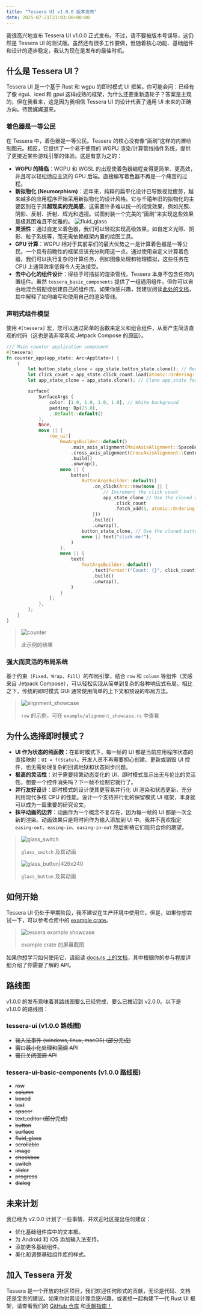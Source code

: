 ```yaml
---
title: "Tessera UI v1.0.0 版本发布"
date: 2025-07-21T21:03:00+08:00
---
```


我很高兴地宣布 Tessera UI v1.0.0 正式发布。不过，请不要被版本号误导，这仍然是 Tessera UI 的测试版。虽然还有很多工作要做<!--more-->，但随着核心功能、基础组件和设计的逐步稳定，我认为现在是发布的最佳时机。

## 什么是 Tessera UI？

Tessera UI 是一个基于 Rust 和 wgpu 的即时模式 UI 框架。你可能会问：已经有了像 egui、iced 和 gpui 这样成熟的框架，为什么还要重新造轮子？答案是主观的，但在我看来，这是因为我相信 Tessera UI 的设计代表了通用 UI 未来的正确方向。待我娓娓道来。

### 着色器是一等公民

在 Tessera 中，着色器是一等公民。Tessera 的核心没有像“画刷”这样的内置绘制图元。相反，它提供了一个易于使用的 WGPU 渲染/计算管线插件系统，提供了更接近某些游戏引擎的体验。这是有意为之的：

- **WGPU 的降临**：WGPU 和 WGSL 的出现使着色器编程变得更简单、更高效，并且可以轻松适应主流的 GPU 后端。直接编写着色器不再是一个痛苦的过程。
- **新拟物化 (Neumorphism)**：近年来，纯粹的扁平化设计已导致视觉疲劳，越来越多的应用程序开始采用新拟物化的设计风格。它与千禧年旧的拟物化的主要区别在于其**超现实的完美感**，这需要许多难以统一的视觉效果，例如光照、阴影、反射、折射、辉光和透视。试图封装一个完美的“画刷”来实现这些效果是极其困难且不优雅的。
  ![fluid_glass](fluid_glass.png)
- **灵活性**：通过自定义着色器，我们可以轻松实现高级效果，如自定义光照、阴影、粒子系统等，而无需依赖框架内置的绘图工具。
- **GPU 计算**：WGPU 相对于其前辈们的最大优势之一是计算着色器是一等公民。一个具有前瞻性的框架应该充分利用这一点。通过使用自定义计算着色器，我们可以执行复杂的计算任务，例如图像处理和物理模拟，这些任务在 CPU 上通常效率低得令人无法接受。
- **去中心化的组件设计**：得益于可插拔的渲染管线，Tessera 本身不包含任何内置组件。虽然 `tessera_basic_components` 提供了一组通用组件，但你可以自由地混合搭配或创建自己的组件库。如果你感兴趣，我建议阅读[此处的文档](https://docs.rs/tessera-ui/latest/tessera_ui/#-advanced-users---custom-rendering-pipelines)，其中解释了如何编写和使用自己的渲染管线。

### 声明式组件模型

使用 `#[tessera]` 宏，您可以通过简单的函数来定义和组合组件，从而产生简洁直观的代码（这也是我非常喜欢 Jetpack Compose 的原因）。

```rust
/// Main counter application component
#[tessera]
fn counter_app(app_state: Arc<AppState>) {
    {
        let button_state_clone = app_state.button_state.clone(); // Renamed for clarity
        let click_count = app_state.click_count.load(atomic::Ordering::Relaxed);
        let app_state_clone = app_state.clone(); // Clone app_state for the button's on_click

        surface(
            SurfaceArgs {
                color: [1.0, 1.0, 1.0, 1.0], // White background
                padding: Dp(25.0),
                ..Default::default()
            },
            None,
            move || {
                row_ui![
                    RowArgsBuilder::default()
                        .main_axis_alignment(MainAxisAlignment::SpaceBetween)
                        .cross_axis_alignment(CrossAxisAlignment::Center)
                        .build()
                        .unwrap(),
                    move || {
                        button(
                            ButtonArgsBuilder::default()
                                .on_click(Arc::new(move || {
                                    // Increment the click count
                                    app_state_clone // Use the cloned app_state
                                        .click_count
                                        .fetch_add(1, atomic::Ordering::Relaxed);
                                }))
                                .build()
                                .unwrap(),
                            button_state_clone, // Use the cloned button_state
                            move || text("click me!"),
                        )
                    },
                    move || {
                        text(
                            TextArgsBuilder::default()
                                .text(format!("Count: {}", click_count))
                                .build()
                                .unwrap(),
                        )
                    }
                ];
            },
        );
    }
}
```

> ![counter](counter.gif)
>
> 此示例的结果

### 强大而灵活的布局系统

基于约束（`Fixed`、`Wrap`、`Fill`）的布局引擎，结合 `row` 和 `column` 等组件（灵感来自 Jetpack Compose），可以轻松实现从简单到复杂的各种响应式布局。相比之下，传统的即时模式 GUI 通常使用简单的上下文和预设的布局方法。

> ![alignment_showcase](alignment_showcase.png)
>
> `row` 的示例，可在 `example/alignment_showcase.rs` 中查看

## 为什么选择即时模式？

- **UI 作为状态的纯函数**：在即时模式下，每一帧的 UI 都是当前应用程序状态的直接映射：`UI = f(State)`。开发人员不再需要担心创建、更新或销毁 UI 控件，也无需处理复杂的回调地狱和状态同步问题。
- **极高的灵活性**：对于需要频繁动态变化的 UI，即时模式显示出无与伦比的灵活性。想要一个控件消失吗？下一帧不绘制它就行了。
- **并行友好设计**：即时模式的设计使其更容易并行化 UI 渲染和状态更新，充分利用现代多核 CPU 的性能。设计一个支持并行化的保留模式 UI 框架，本身就可以成为一篇重要的研究论文。
- **抹平动画的边界**：动画作为一个概念不复存在，因为每一帧的 UI 都是一次全新的渲染。动画效果只是将时间作为输入添加到 UI 中。我并不喜欢指定 `easing-out`、`easing-in`、`easing-in-out` 然后祈祷它们能符合你的期望。

> ![glass_switch](glass_switch.gif)
>
> `glass_switch` 及其动画
>
> ![glass_button|426x240](glass_button.gif)
>
> `glass_button` 及其动画

## 如何开始

Tessera UI 仍处于早期阶段，我不建议在生产环境中使用它。但是，如果你想尝试一下，可以参考仓库中的 [example crate](https://github.com/shadow3aaa/tessera/tree/main/example)。

> ![tessera example showcase](tessera_example_showcase.png)
>
> example crate 的屏幕截图

如果你想学习如何使用它，请阅读 [docs.rs 上的文档](https://docs.rs/tessera-ui/latest/tessera_ui)，其中根据你的参与程度详细介绍了你需要了解的 API。

## 路线图

v1.0.0 的发布意味着其路线图要么已经完成，要么已推迟到 v2.0.0。以下是 v1.0.0 的路线图：

### tessera-ui (v1.0.0 路线图)

- ~~输入法事件 (windows, linux, macOS) (部分完成)~~
- ~~窗口最小化处理和回调 API~~
- ~~窗口关闭回调 API~~

### tessera-ui-basic-components (v1.0.0 路线图)

- ~~row~~
- ~~column~~
- ~~boxed~~
- ~~text~~
- ~~spacer~~
- ~~text_editor (部分完成)~~
- ~~button~~
- ~~surface~~
- ~~fluid_glass~~
- ~~scrollable~~
- ~~image~~
- ~~checkbox~~
- ~~switch~~
- ~~slider~~
- ~~progress~~
- ~~dialog~~

## 未来计划

我已经为 v2.0.0 计划了一些事情，并欢迎社区提出任何建议：

- 优化基础组件库中的文本框。
- 为 Android 和 iOS 添加输入法支持。
- 添加更多基础组件。
- 美化和调整基础组件库的样式。

## 加入 Tessera 开发

Tessera 是一个开放的社区项目，我们欢迎任何形式的贡献，无论是代码、文档还是宝贵的建议。如果你对其设计理念感兴趣，或者想一起构建下一代 Rust UI 框架，请查看我们的 [GitHub 仓库](https://github.com/shadow3aaa/tessera) 和[贡献指南！](https://github.com/shadow3aaa/tessera/blob/main/CONTRIBUTING.md)
